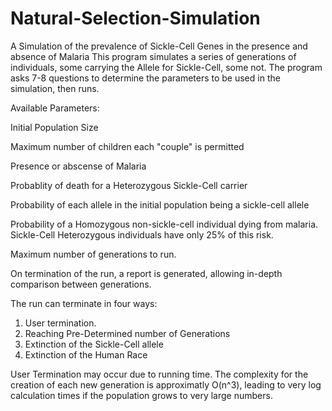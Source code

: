 # Natural-Selection-Simulation
A Simulation of the prevalence of Sickle-Cell Genes in the presence and absence of Malaria
This program simulates a series of generations of individuals, some carrying the Allele for Sickle-Cell, some not.
The program asks 7-8 questions to determine the parameters to be used in the simulation, then runs.


Available Parameters:

Initial Population Size

Maximum number of children each "couple" is permitted

Presence or abscense of Malaria

Probablity of death for a Heterozygous Sickle-Cell carrier

Probability of each allele in the initial population being a sickle-cell allele

Probability of a Homozygous non-sickle-cell individual dying from malaria.  Sickle-Cell Heterozygous individuals have only 25% of this risk.

Maximum number of generations to run.

On termination of the run, a report is generated, allowing in-depth comparison between generations.

The run can terminate in four ways:
1) User termination.
2) Reaching Pre-Determined number of Generations
3) Extinction of the Sickle-Cell allele
4) Extinction of the Human Race

User Termination may occur due to running time.  The complexity for the creation of each new generation is approximatly O(n^3), leading to very log calculation times if the population grows to very large numbers.

